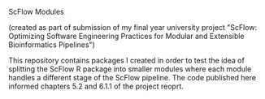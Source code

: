 ScFlow Modules

(created as part of submission of my final year university project "ScFlow: Optimizing Software Engineering Practices for Modular and Extensible Bioinformatics Pipelines")

This repository contains packages I created in order to test the idea of splitting the ScFlow R package into smaller modules where each module handles a different stage of the ScFlow pipeline.
The code published here informed chapters 5.2 and 6.1.1 of the project reoprt.
